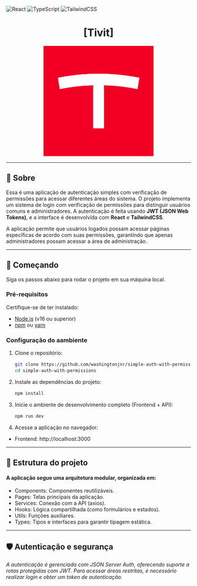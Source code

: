 ![React](https://img.shields.io/badge/React-61DAFB?style=for-the-badge&logo=react&logoColor=white)
![TypeScript](https://img.shields.io/badge/TypeScript-3178C6?style=for-the-badge&logo=typescript&logoColor=white)
![TailwindCSS](https://img.shields.io/badge/TailwindCSS-06B6D4?style=for-the-badge&logo=tailwindcss&logoColor=white)

<h1 align="center" style="font-weight: bold;">[Tivit]</h1>

<p align="center">
  <img src=".github/logo.svg" alt="Tivit logo" width="300px">
</p>

---

## 📌 Sobre

Essa é uma aplicação de autenticação simples com verificação de permissões para acessar diferentes áreas do sistema. O projeto implementa um sistema de login com verificação de permissões para distinguir usuários comuns e administradores. A autenticação é feita usando **JWT (JSON Web Tokens)**, e a interface é desenvolvida com **React** e **TailwindCSS**.

A aplicação permite que usuários logados possam acessar páginas específicas de acordo com suas permissões, garantindo que apenas administradores possam acessar a área de administração.

---

## 🚀 Começando

Siga os passos abaixo para rodar o projeto em sua máquina local.

### Pré-requisitos

Certifique-se de ter instalado:
- [Node.js](https://nodejs.org/) (v16 ou superior)
- [npm](https://www.npmjs.com/) ou [yarn](https://yarnpkg.com/)

### Configuração do aambiente

1. Clone o repositório:
   ```bash
   git clone https://github.com/washingtonjnr/simple-auth-with-permissions
   cd simple-auth-with-permissions
   ```

2. Instale as dependências do projeto:
   ```bash
   npm install
   ```

3. Inicie o ambiente de desenvolvimento completo (Frontend + API):
   ```bash
   npm run dev
   ```

4. Acesse a aplicação no navegador:
- Frontend: http://localhost:3000

---

## 📂 Estrutura do projeto

#### A aplicação segue uma arquitetura modular, organizada em:
- Components: Componentes reutilizáveis.
- Pages: Telas principais da aplicação.
- Services: Conexão com a API (axios).
- Hooks: Lógica compartilhada (como formulários e estados).
- Utils: Funções auxiliares.
- Types: Tipos e interfaces para garantir tipagem estática.


---

## 🛡️ Autenticação e segurança

###### A autenticação é gerenciada com JSON Server Auth, oferecendo suporte a rotas protegidas com JWT. Para acessar áreas restritas, é necessário realizar login e obter um token de autenticação.
